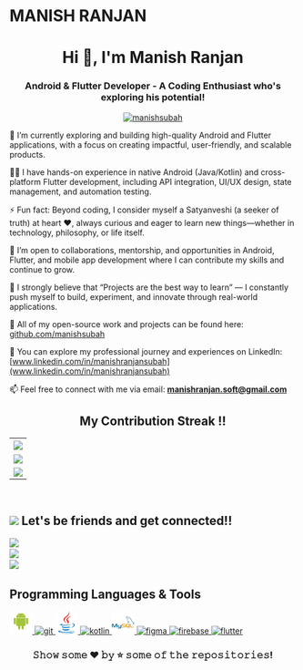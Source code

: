 <h1> MANISH RANJAN </h1>

<h1 align="center">Hi 👋, I'm Manish Ranjan</h1>

<!--
**manishsubah/manishsubah** is a ✨ _special_ ✨ repository because its `README.md` (this file) appears on your GitHub profile.
-->
<h3 align="center">Android & Flutter Developer - A Coding Enthusiast who's exploring his potential!</h3>

<p align="center"> <a href="https://github.com/ryo-ma/github-profile-trophy"><img src="https://github-profile-trophy.vercel.app/?username=manishsubah" alt="manishsubah" /></a> </p>

  
🌱 I’m currently exploring and building high-quality Android and Flutter applications, with a focus on creating impactful, user-friendly, and scalable products.

👨‍💻 I have hands-on experience in native Android (Java/Kotlin) and cross-platform Flutter development, including API integration, UI/UX design, state management, and automation testing.

⚡ Fun fact: Beyond coding, I consider myself a Satyanveshi (a seeker of truth) at heart ❤️, always curious and eager to learn new things—whether in technology, philosophy, or life itself.

🤝 I’m open to collaborations, mentorship, and opportunities in Android, Flutter, and mobile app development where I can contribute my skills and continue to grow.

💬 I strongly believe that “Projects are the best way to learn” — I constantly push myself to build, experiment, and innovate through real-world applications.

📂 All of my open-source work and projects can be found here: [github.com/manishsubah](github.com/manishsubah)

📄 You can explore my professional journey and experiences on LinkedIn: [www.linkedin.com/in/manishranjansubah](www.linkedin.com/in/manishranjansubah)

📫 Feel free to connect with me via email: **manishranjan.soft@gmail.com**

<h2 align="center">My Contribution Streak !!</h2>

<p align="center">
   
  <table align = "center">
    <tr>
      <td><a>
   <!--<img height="150" width="150" src="https://user-images.githubusercontent.com/85965606/194883377-48faf476-56b7-4550-8574-844f2ca8baca.png">-->
   <img align="center" src="https://github-readme-streak-stats.herokuapp.com/?user=manishsubah&theme=dark&hide_border=true"/>
   <!--<img height="150" width="150" src="https://user-images.githubusercontent.com/85965606/194883387-b4d3b9f8-d432-4b77-8aab-77c6ed120e31.png"> -->
   </a>
      </td
    </tr>
    <tr>
      <td rowspan=1>
         <img src="https://github-readme-stats.vercel.app/api/top-langs/?username=manishsubah&theme=dark" align="center"/>
      </td>
   </tr>
   <tr>
      <td><img src="https://github-readme-stats.vercel.app/api?username=manishsubah&count_private=true&theme=dark&show_icons=true" align="center"/></td>
   </tr>
</table>
<br/>
</p>

<!-- ![𝚐𝚒𝚝𝚑𝚞𝚋 𝚐𝚛𝚊𝚙𝚑](https://activity-graph.herokuapp.com/graph?username=manishsubah&theme=react-dark&hide_border=true&area=true) -->
  ## <img src="https://user-images.githubusercontent.com/85965606/194889084-1bef1898-35cb-4db0-916c-9574c7a5aa9e.gif" height="50px" /> Let's be friends and get connected!!


<p align="left">
   <!-- ---------------------------------------------------------------- -->
    <a target="_blank" href="https://github.com/manishsubah"><img src="https://img.shields.io/badge/GitHub-black.svg?&style=for-the-badge&logo=github&logoColor=white" /></a>&nbsp;&nbsp;&nbsp;&nbsp;<br/>
   <a href="https://twitter.com/manisheverest"><img src="https://img.shields.io/badge/-TWITTER-1ca0f1?&style=for-the-badge&logo=twitter&logoColor=white"/></a>&nbsp;&nbsp;&nbsp;&nbsp;<br/>
   <a target="_blank"href="https://www.linkedin.com/in/manishranjansubah/"><img src="https://img.shields.io/badge/linkedin-%230077B5.svg?&style=for-the-badge&logo=linkedin&logoColor=white" /></a>&nbsp;&nbsp;&nbsp;&nbsp;<br/>
    
   <!-- ---------------------------------------------------------------- -->
</p>


##  Programming Languages & Tools 
<p align="left"> 
  <a href="https://developer.android.com" target="_blank" rel="noreferrer"> <img src="https://raw.githubusercontent.com/devicons/devicon/master/icons/android/android-original-wordmark.svg" target="_blank" alt="android" width="40" height="40"/> </a> 
  <a href="https://git-scm.com/" target="_blank" rel="noreferrer"> <img src="https://www.vectorlogo.zone/logos/git-scm/git-scm-icon.svg" alt="git" width="40" height="40"/> </a> 
  <a href="https://www.java.com" target="_blank" rel="noreferrer"> <img src="https://raw.githubusercontent.com/devicons/devicon/master/icons/java/java-original.svg" alt="java" width="40" height="40"/> </a> 
  <a href="https://kotlinlang.org" target="_blank" rel="noreferrer"> <img src="https://www.vectorlogo.zone/logos/kotlinlang/kotlinlang-icon.svg" alt="kotlin" width="40" height="40"/> </a> 
  <a href="https://www.mysql.com/" target="_blank" rel="noreferrer"> <img src="https://raw.githubusercontent.com/devicons/devicon/master/icons/mysql/mysql-original-wordmark.svg" alt="mysql" width="40" height="40"/> </a>  
   <a href="https://www.figma.com/" target="_blank" rel="noreferrer"> <img src="https://www.vectorlogo.zone/logos/figma/figma-icon.svg" alt="figma" width="40" height="40"/> </a> 
<a href="https://firebase.google.com/" target="_blank" rel="noreferrer"> <img src="https://www.vectorlogo.zone/logos/firebase/firebase-icon.svg" alt="firebase" width="40" height="40"/> </a>
<a href="https://flutter.dev" target="_blank" rel="noreferrer"> <img src="https://www.vectorlogo.zone/logos/flutterio/flutterio-icon.svg" alt="flutter" width="40" height="40"/> </a>
   
 <br> 


<div align="center">
  
### 𝚂𝚑𝚘𝚠 𝚜𝚘𝚖𝚎 ❤️ 𝚋𝚢 ⭐ 𝚜𝚘𝚖𝚎 𝚘𝚏 𝚝𝚑𝚎 𝚛𝚎𝚙𝚘𝚜𝚒𝚝𝚘𝚛𝚒𝚎𝚜!

</div>

